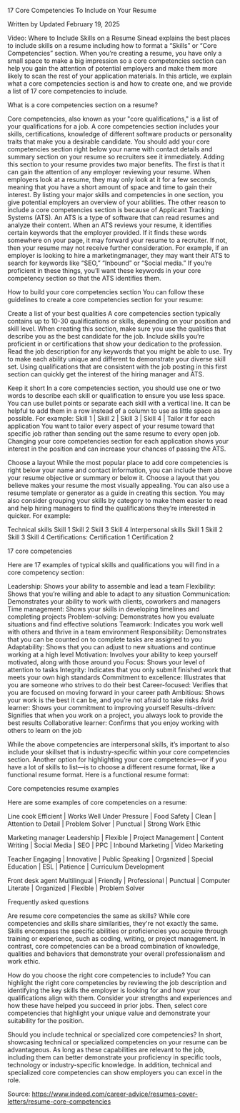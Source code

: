 17 Core Competencies To Include on Your Resume

Written by
Updated February 19, 2025

Video: Where to Include Skills on a Resume
Sinead explains the best places to include skills on a resume including how to format a “Skills” or “Core Competencies” section.
When you’re creating a resume, you have only a small space to make a big impression so a core competencies section can help you gain the attention of potential employers and make them more likely to scan the rest of your application materials.
In this article, we explain what a core competencies section is and how to create one, and we provide a list of 17 core competencies to include.

What is a core competencies section on a resume?

Core competencies, also known as your "core qualifications," is a list of your qualifications for a job. A core competencies section includes your skills, certifications, knowledge of different software products or personality traits that make you a desirable candidate. You should add your core competencies section right below your name with contact details and summary section on your resume so recruiters see it immediately. 
Adding this section to your resume provides two major benefits. The first is that it can gain the attention of any employer reviewing your resume. When employers look at a resume, they may only look at it for a few seconds, meaning that you have a short amount of space and time to gain their interest. By listing your major skills and competencies in one section, you give potential employers an overview of your abilities. 
The other reason to include a core competencies section is because of Applicant Tracking Systems (ATS). An ATS is a type of software that can read resumes and analyze their content. When an ATS reviews your resume, it identifies certain keywords that the employer provided. If it finds these words somewhere on your page, it may forward your resume to a recruiter. If not, then your resume may not receive further consideration.
For example, if an employer is looking to hire a marketingmanager, they may want their ATS to search for keywords like “SEO,” “Inbound” or “Social media.” If you’re proficient in these things, you’ll want these keywords in your core competency section so that the ATS identifies them. 


How to build your core competencies section
You can follow these guidelines to create a core competencies section for your resume:

Create a list of your best qualities
A core competencies section typically contains up to 10-30 qualifications or skills, depending on your position and skill level. When creating this section, make sure you use the qualities that describe you as the best candidate for the job. Include skills you’re proficient in or certifications that show your dedication to the profession. Read the job description for any keywords that you might be able to use. Try to make each ability unique and different to demonstrate your diverse skill set. Using qualifications that are consistent with the job posting in this first section can quickly get the interest of the hiring manager and ATS.

Keep it short
In a core competencies section, you should use one or two words to describe each skill or qualification to ensure you use less space. You can use bullet points or separate each skill with a vertical line. It can be helpful to add them in a row instead of a column to use as little space as possible. For example: Skill 1 | Skill 2 | Skill 3 | Skill 4 |
Tailor it for each application
You want to tailor every aspect of your resume toward that specific job rather than sending out the same resume to every open job. Changing your core competencies section for each application shows your interest in the position and can increase your chances of passing the ATS.

Choose a layout
While the most popular place to add core competencies is right below your name and contact information, you can include them above your resume objective or summary or below it. Choose a layout that you believe makes your resume the most visually appealing. You can also use a resume template or generator as a guide in creating this section. 
You may also consider grouping your skills by category to make them easier to read and help hiring managers to find the qualifications they’re interested in quicker. For example:

Technical skills
Skill 1
Skill 2
Skill 3
Skill 4
Interpersonal skills
Skill 1
Skill 2
Skill 3
Skill 4
Certifications:
Certification 1
Certification 2

17 core competencies

Here are 17 examples of typical skills and qualifications you will find in a core competency section:

Leadership: Shows your ability to assemble and lead a team
Flexibility: Shows that you’re willing and able to adapt to any situation
Communication: Demonstrates your ability to work with clients, coworkers and managers
Time management: Shows your skills in developing timelines and completing projects
Problem-solving: Demonstrates how you evaluate situations and find effective solutions
Teamwork: Indicates you work well with others and thrive in a team environment
Responsibility: Demonstrates that you can be counted on to complete tasks are assigned to you
Adaptability: Shows that you can adjust to new situations and continue working at a high level
Motivation: Involves your ability to keep yourself motivated, along with those around you
Focus: Shows your level of attention to tasks
Integrity: Indicates that you only submit finished work that meets your own high standards
Commitment to excellence: Illustrates that you are someone who strives to do their best
Career-focused: Verifies that you are focused on moving forward in your career path
Ambitious: Shows your work is the best it can be, and you’re not afraid to take risks
Avid learner: Shows your commitment to improving yourself
Results-driven: Signifies that when you work on a project, you always look to provide the best results
Collaborative learner: Confirms that you enjoy working with others to learn on the job

While the above competencies are interpersonal skills, it’s important to also include your skillset that is industry-specific within your core competencies section.
Another option for highlighting your core competencies—or if you have a lot of skills to list—is to choose a different resume format, like a functional resume format. Here is a functional resume format:

Core competencies resume examples

Here are some examples of core competencies on a resume:

Line cook
Efficient | Works Well Under Pressure | Food Safety | Clean | Attention to Detail | Problem Solver | Punctual | Strong Work Ethic

Marketing manager
Leadership | Flexible | Project Management | Content Writing | Social Media | SEO | PPC | Inbound Marketing | Video Marketing

Teacher
Engaging | Innovative | Public Speaking | Organized | Special Education | ESL | Patience | Curriculum Development

Front desk agent
Multilingual | Friendly | Professional | Punctual | Computer Literate | Organized | Flexible | Problem Solver

Frequently asked questions

Are resume core competencies the same as skills?
While core competencies and skills share similarities, they're not exactly the same. Skills encompass the specific abilities or proficiencies you acquire through training or experience, such as coding, writing, or project management. In contrast, core competencies can be a broad combination of knowledge, qualities and behaviors that demonstrate your overall professionalism and work ethic.

How do you choose the right core competencies to include?
You can highlight the right core competencies by reviewing the job description and identifying the key skills the employer is looking for and how your qualifications align with them. Consider your strengths and experiences and how these have helped you succeed in prior jobs. Then, select core competencies that highlight your unique value and demonstrate your suitability for the position.

Should you include technical or specialized core competencies?
In short, showcasing technical or specialized competencies on your resume can be advantageous. As long as these capabilities are relevant to the job, including them can better demonstrate your proficiency in specific tools, technology or industry-specific knowledge. In addition, technical and specialized core competencies can show employers you can excel in the role.


Source: https://www.indeed.com/career-advice/resumes-cover-letters/resume-core-competencies
